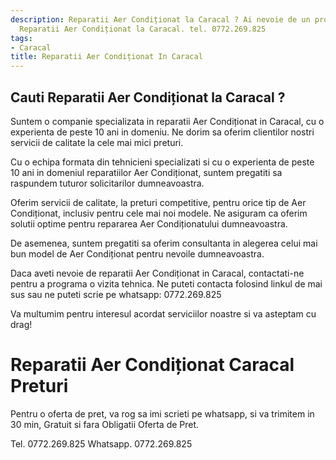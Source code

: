 ```yaml
---
description: Reparatii Aer Condiționat la Caracal ? Ai nevoie de un profesionist in
  Reparatii Aer Condiționat la Caracal. tel. 0772.269.825
tags:
- Caracal
title: Reparatii Aer Condiționat In Caracal
---
```



## Cauti Reparatii Aer Condiționat la Caracal ?


Suntem o companie specializata in reparatii Aer Condiționat in Caracal, cu o experienta de peste 10 ani in domeniu. Ne dorim sa oferim clientilor nostri servicii de calitate la cele mai mici preturi.

Cu o echipa formata din tehnicieni specializati si cu o experienta de peste 10 ani in domeniul reparatiilor Aer Condiționat, suntem pregatiti sa raspundem tuturor solicitarilor dumneavoastra.

Oferim servicii de calitate, la preturi competitive, pentru orice tip de Aer Condiționat, inclusiv pentru cele mai noi modele. Ne asiguram ca oferim solutii optime pentru repararea Aer Condiționatului dumneavoastra.

De asemenea, suntem pregatiti sa oferim consultanta in alegerea celui mai bun model de Aer Condiționat pentru nevoile dumneavoastra.

Daca aveti nevoie de reparatii Aer Condiționat in Caracal, contactati-ne pentru a programa o vizita tehnica. Ne puteti contacta folosind linkul de mai sus sau ne puteti scrie pe whatsapp: 0772.269.825

Va multumim pentru interesul acordat serviciilor noastre si va asteptam cu drag!

# Reparatii Aer Condiționat Caracal Preturi
Pentru o oferta de pret, va rog sa imi scrieti pe whatsapp, si va trimitem in 30 min, Gratuit si fara Obligatii Oferta de Pret.

Tel. 0772.269.825
Whatsapp. 0772.269.825